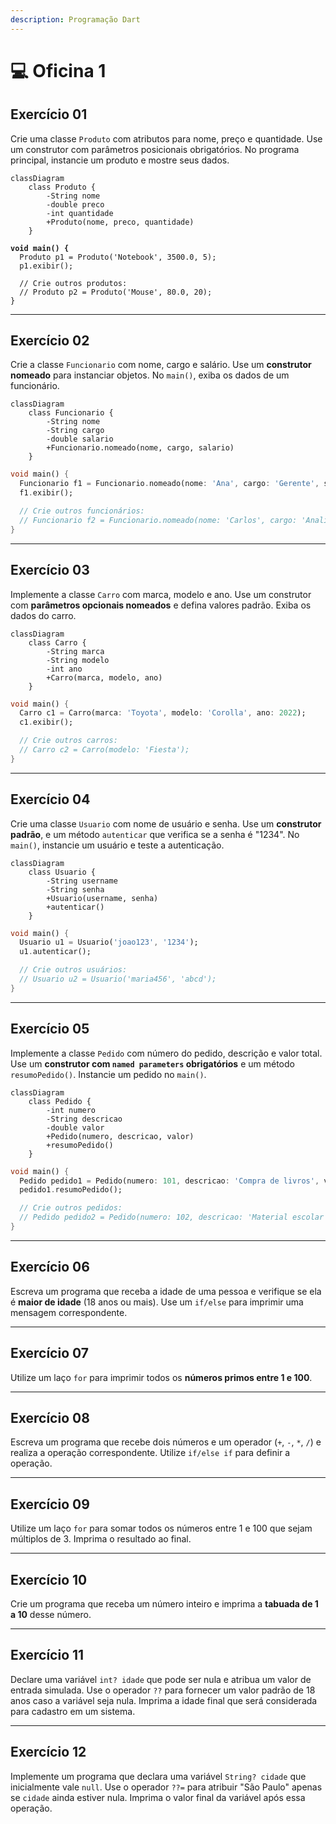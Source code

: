 ```yaml
---
description: Programação Dart
---
```


# 💻 Oficina 1

## Exercício 01

Crie uma classe `Produto` com atributos para nome, preço e quantidade. Use um construtor com parâmetros posicionais obrigatórios. No programa principal, instancie um produto e mostre seus dados.

```mermaid
classDiagram
    class Produto {
        -String nome
        -double preco
        -int quantidade
        +Produto(nome, preco, quantidade)
    }
```

<pre class="language-dart"><code class="lang-dart"><strong>void main() {
</strong>  Produto p1 = Produto('Notebook', 3500.0, 5);
  p1.exibir();

  // Crie outros produtos:
  // Produto p2 = Produto('Mouse', 80.0, 20);
}
</code></pre>

***

## Exercício 02

Crie a classe `Funcionario` com nome, cargo e salário. Use um **construtor nomeado** para instanciar objetos. No `main()`, exiba os dados de um funcionário.

```mermaid
classDiagram
    class Funcionario {
        -String nome
        -String cargo
        -double salario
        +Funcionario.nomeado(nome, cargo, salario)
    }
```



```dart
void main() {
  Funcionario f1 = Funcionario.nomeado(nome: 'Ana', cargo: 'Gerente', salario: 7500.0);
  f1.exibir();

  // Crie outros funcionários:
  // Funcionario f2 = Funcionario.nomeado(nome: 'Carlos', cargo: 'Analista', salario: 5200.0);
}
```

***

## Exercício 03

Implemente a classe `Carro` com marca, modelo e ano. Use um construtor com **parâmetros opcionais nomeados** e defina valores padrão. Exiba os dados do carro.

```mermaid
classDiagram
    class Carro {
        -String marca
        -String modelo
        -int ano
        +Carro(marca, modelo, ano)
    }
```

```dart
void main() {
  Carro c1 = Carro(marca: 'Toyota', modelo: 'Corolla', ano: 2022);
  c1.exibir();

  // Crie outros carros:
  // Carro c2 = Carro(modelo: 'Fiesta');
}
```

***

## Exercício 04

Crie uma classe `Usuario` com nome de usuário e senha. Use um **construtor padrão**, e um método `autenticar` que verifica se a senha é "1234". No `main()`, instancie um usuário e teste a autenticação.

```mermaid
classDiagram
    class Usuario {
        -String username
        -String senha
        +Usuario(username, senha)
        +autenticar()
    }
```

```dart
void main() {
  Usuario u1 = Usuario('joao123', '1234');
  u1.autenticar();

  // Crie outros usuários:
  // Usuario u2 = Usuario('maria456', 'abcd');
}
```

***

## Exercício 05&#x20;

Implemente a classe `Pedido` com número do pedido, descrição e valor total. Use um **construtor com `named parameters` obrigatórios** e um método `resumoPedido()`. Instancie um pedido no `main()`.

```mermaid
classDiagram
    class Pedido {
        -int numero
        -String descricao
        -double valor
        +Pedido(numero, descricao, valor)
        +resumoPedido()
    }
```

```dart
void main() {
  Pedido pedido1 = Pedido(numero: 101, descricao: 'Compra de livros', valor: 299.90);
  pedido1.resumoPedido();

  // Crie outros pedidos:
  // Pedido pedido2 = Pedido(numero: 102, descricao: 'Material escolar', valor: 120.00);
}
```

***

## Exercício 06

Escreva um programa que receba a idade de uma pessoa e verifique se ela é **maior de idade** (18 anos ou mais). Use um `if/else` para imprimir uma mensagem correspondente.

***

## Exercício 07

Utilize um laço `for` para imprimir todos os **números primos entre 1 e 100**.

***

## Exercício 08

Escreva um programa que recebe dois números e um operador (`+`, `-`, `*`, `/`) e realiza a operação correspondente. Utilize `if/else if` para definir a operação.

***

## Exercício 09

Utilize um laço `for` para somar todos os números entre 1 e 100 que sejam múltiplos de 3. Imprima o resultado ao final.

***

## Exercício 10

Crie um programa que receba um número inteiro e imprima a **tabuada de 1 a 10** desse número.

***

## Exercício 11

Declare uma variável `int? idade` que pode ser nula e atribua um valor de entrada simulada. Use o operador `??` para fornecer um valor padrão de 18 anos caso a variável seja nula. Imprima a idade final que será considerada para cadastro em um sistema.

***

## Exercício 12

Implemente um programa que declara uma variável `String? cidade` que inicialmente vale `null`. Use o operador `??=` para atribuir "São Paulo" apenas se `cidade` ainda estiver nula. Imprima o valor final da variável após essa operação.
